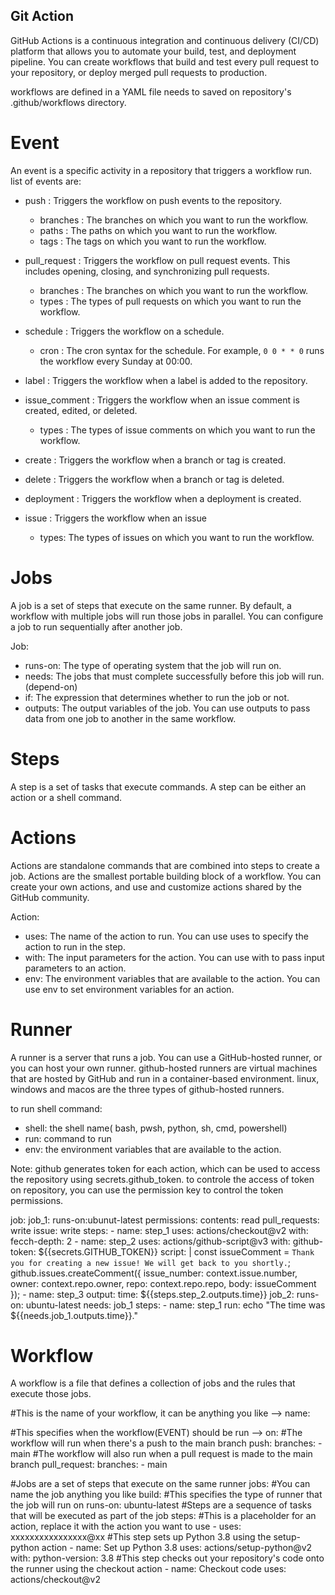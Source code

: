 
## Git Action

GitHub Actions is a continuous integration and continuous delivery (CI/CD) platform that allows you to automate your build, test, and deployment pipeline. You can create workflows that build and test every pull request to your repository, or deploy merged pull requests to production.

workflows are defined in a YAML file needs to saved on repository's .github/workflows directory.

# Event
An event is a specific activity in a repository that triggers a workflow run. 
list of events are:
- push : Triggers the workflow on push events to the repository.
    - branches : The branches on which you want to run the workflow. 
    - paths : The paths on which you want to run the workflow.
    - tags : The tags on which you want to run the workflow.

- pull_request : Triggers the workflow on pull request events. This includes opening, closing, and synchronizing pull requests.
    - branches : The branches on which you want to run the workflow. 
    - types : The types of pull requests on which you want to run the workflow. 

- schedule : Triggers the workflow on a schedule.
     - cron : The cron syntax for the schedule. For example, `0 0 * * 0` runs the workflow every Sunday at 00:00.
- label : Triggers the workflow when a label is added to the repository.
- issue_comment : Triggers the workflow when an issue comment is created, edited, or deleted.
     - types : The types of issue comments on which you want to run the workflow. 
    
- create : Triggers the workflow when a branch or tag is created.
- delete : Triggers the workflow when a branch or tag is deleted.
- deployment : Triggers the workflow when a deployment is created.

- issue : Triggers the workflow when an issue 
    - types:  The types of issues on which you want to run the workflow.

# Jobs
A job is a set of steps that execute on the same runner. By default, a workflow with multiple jobs will run those jobs in parallel. You can configure a job to run sequentially after another job.

Job: 
- runs-on: The type of operating system that the job will run on. 
- needs: The jobs that must complete successfully before this job will run. (depend-on)
- if: The expression that determines whether to run the job or not.
- outputs: The output variables of the job. You can use outputs to pass data from one job to another in the same workflow.


# Steps
A step is a set of tasks that execute commands. A step can be either an action or a shell command.


# Actions
Actions are standalone commands that are combined into steps to create a job. Actions are the smallest portable building block of a workflow. You can create your own actions, and use and customize actions shared by the GitHub community.

Action:
- uses: The name of the action to run. You can use uses to specify the action to run in the step.
- with: The input parameters for the action. You can use with to pass input parameters to an action.
- env: The environment variables that are available to the action. You can use env to set environment variables for an action.


# Runner
A runner is a server that runs a job. You can use a GitHub-hosted runner, or you can host your own runner. github-hosted runners are virtual machines that are hosted by GitHub and run in a container-based environment. linux, windows and macos are the three types of github-hosted runners.

to run shell command:
- shell: the shell name( bash, pwsh, python, sh, cmd, powershell)
- run: command to run
- env: the environment variables that are available to the action.


Note: github generates token for each action, which can be used to access the repository using secrets.github_token. to controle the access of token on repository, you can use the permission key to control the token permissions.

job: 
    job_1:
        runs-on:ubunut-latest
        permissions:
            contents: read
            pull_requests: write
            issue: write
        steps:
            - name: step_1
              uses: actions/checkout@v2
              with:
                    fecch-depth: 2
            - name: step_2
              uses: actions/github-script@v3
              with:
                github-token: ${{secrets.GITHUB_TOKEN}}
                script: |
                    const issueComment = `Thank you for creating a new issue! We will get back to you shortly.`;
                    github.issues.createComment({
                issue_number: context.issue.number,
                owner: context.repo.owner,
                repo: context.repo.repo,
                body: issueComment
                });
            - name: step_3
              output:
                time: ${{steps.step_2.outputs.time}}
    job_2:
        runs-on: ubuntu-latest
        needs: job_1
        steps:
            - name: step_1
              run: echo "The time was ${{needs.job_1.outputs.time}}."


# Workflow
A workflow is a file that defines a collection of jobs and the rules that execute those jobs. 

#This is the name of your workflow, it can be anything you like -->
name: 

#This specifies when the workflow(EVENT) should be run -->
on: 
    #The workflow will run when there's a push to the main branch
    push:
        branches:
        - main
    #The workflow will also run when a pull request is made to the main branch
    pull_request:
        branches:
        - main

#Jobs are a set of steps that execute on the same runner
jobs:
    #You can name the job anything you like
    build:
        #This specifies the type of runner that the job will run on
        runs-on: ubuntu-latest
        #Steps are a sequence of tasks that will be executed as part of the job
        steps:
            #This is a placeholder for an action, replace it with the action you want to use
            - uses: xxxxxxxxxxxxxxxx@xx
            #This step sets up Python 3.8 using the setup-python action
            - name: Set up Python 3.8
              uses: actions/setup-python@v2
              with: python-version: 3.8
            #This step checks out your repository's code onto the runner using the checkout action
            - name: Checkout code
              uses: actions/checkout@v2

























